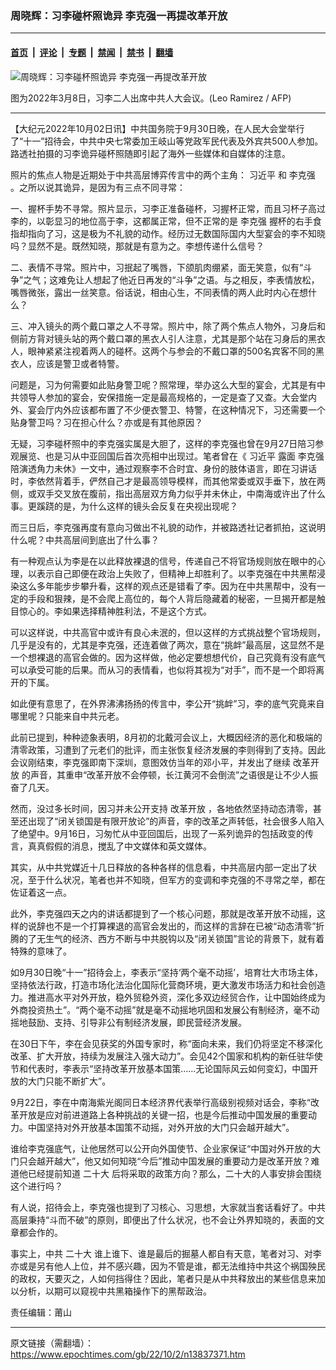 ### 周晓辉：习李碰杯照诡异 李克强一再提改革开放

---

#### [首页](../../../..?n13837371) &nbsp;|&nbsp; [评论](../../../../../epoch-comment?n13837371) &nbsp;|&nbsp; [专题](../../../../../epoch-special?n13837371) &nbsp;|&nbsp; [禁闻](../../../../../epoch-news?n13837371) &nbsp;|&nbsp; [禁书](../../../../../books?n13837371) &nbsp;|&nbsp; [翻墙](https://github.com/gfw-breaker/nogfw/blob/master/README.md?n13837371)


<div><img alt="周晓辉：习李碰杯照诡异 李克强一再提改革开放" class="attachment-djy_600_400 size-djy_600_400 wp-post-image" src="https://i.epochtimes.com/assets/uploads/2022/07/id13777754-000_324N8KT-600x400.jpg"/>
<div class="caption">
 <p>
  图为2022年3月8日，习李二人出席中共人大会议。(Leo Ramirez / AFP)
 </p>
</div></div><hr/><div class="post_content" id="artbody" itemprop="articleBody">
 <!-- article content begin -->
 <p>
  【大纪元2022年10月02日讯】中共国务院于9月30日晚，在人民大会堂举行了“十一”招待会，中共中央七常委加王岐山等党政军民代表及外宾共500人参加。路透社拍摄的习李诡异碰杯照随即引起了海外一些媒体和自媒体的注意。
 </p>
 <p>
  照片的焦点人物是近期处于中共高层博弈传言中的两个主角：
  <ok href="https://www.epochtimes.com/gb/tag/%E4%B9%A0%E8%BF%91%E5%B9%B3.html">
   习近平
  </ok>
  和
  <ok href="https://www.epochtimes.com/gb/tag/%E6%9D%8E%E5%85%8B%E5%BC%BA.html">
   李克强
  </ok>
  。之所以说其诡异，是因为有三点不同寻常：
 </p>
 <p>
  一、握杯手势不寻常。照片显示，习李正准备碰杯，习握杯正常，而且习杯子高过李的，以彰显习的地位高于李，这都属正常，但不正常的是
  <ok href="https://www.epochtimes.com/gb/tag/%E6%9D%8E%E5%85%8B%E5%BC%BA.html">
   李克强
  </ok>
  握杯的右手食指却指向了习，这是极为不礼貌的动作。经历过无数国际国内大型宴会的李不知晓吗？显然不是。既然知晓，那就是有意为之。李想传递什么信号？
 </p>
 <p>
  二、表情不寻常。照片中，习抿起了嘴唇，下颌肌肉绷紧，面无笑意，似有“斗争”之气；这难免让人想起了他近日再发的“斗争”之语。与之相反，李表情放松，嘴唇微张，露出一丝笑意。俗话说，相由心生，不同表情的两人此时内心在想什么？
 </p>
 <p>
  三、冲入镜头的两个戴口罩之人不寻常。照片中，除了两个焦点人物外，习身后和侧前方背对镜头站的两个戴口罩的黑衣人引人注意，尤其是那个站在习身后的黑衣人，眼神紧紧注视着两人的碰杯。这两个与参会的不戴口罩的500名宾客不同的黑衣人，应该是警卫或者特警。
 </p>
 <p>
  问题是，习为何需要如此贴身警卫呢？照常理，举办这么大型的宴会，尤其是有中共领导人参加的宴会，安保措施一定是最高规格的，一定是查了又查。大会堂内外、宴会厅内外应该都布置了不少便衣警卫、特警，在这种情况下，习还需要一个贴身警卫吗？习在担心什么？亦或是有其他原因？
 </p>
 <p>
  无疑，习李碰杯照中的李克强实属是大胆了，这样的李克强也曾在9月27日陪习参观展览、也是习从中亚回国后首次亮相中出现过。笔者曾在《
  <ok href="https://www.epochtimes.com/gb/tag/%E4%B9%A0%E8%BF%91%E5%B9%B3.html">
   习近平
  </ok>
  露面 李克强陪演透角力未休》一文中，通过观察李不合时宜、身份的肢体语言，即在习讲话时，李依然背着手，俨然自己才是最高领导模样，而其他常委或双手垂下，放在两侧，或双手交叉放在腹前，指出高层双方角力似乎并未休止，中南海或许出了什么事。更蹊跷的是，为什么这样的镜头会反复在央视出现呢？
 </p>
 <p>
  而三日后，李克强再度有意向习做出不礼貌的动作，并被路透社记者抓拍，这说明什么呢？中共高层间到底出了什么事？
 </p>
 <p>
  有一种观点认为李是在以此释放裸退的信号，传递自己不将官场规则放在眼中的心理，以表示自己即便在政治上失败了，但精神上却胜利了。以李克强在中共黑帮浸染这么多年能步步攀升看，这样的观点还是错看了李。因为在中共黑帮中，没有一定的手段和狠辣，是不会爬上高位的，每个人背后隐藏着的秘密，一旦揭开都是触目惊心的。李如果选择精神胜利法，不是这个方式。
 </p>
 <p>
  可以这样说，中共高官中或许有良心未泯的，但以这样的方式挑战整个官场规则，几乎是没有的，尤其是李克强，还连着做了两次，意在“挑衅”最高层，这显然不是一个想裸退的高官会做的。因为这样做，他必定要想想代价，自己究竟有没有底气可以承受可能的后果。而从习的表情看，也似将其视为“对手”，而不是一个即将离开的下属。
 </p>
 <p>
  如此便有意思了，在外界沸沸扬扬的传言中，李公开“挑衅”习，李的底气究竟来自哪里呢？只能来自中共元老。
 </p>
 <p>
  此前已提到，种种迹象表明，8月初的北戴河会议上，大概因经济的恶化和极端的清零政策，习遭到了元老们的批评，而主张恢复经济发展的李则得到了支持。因此会议刚结束，李克强即南下深圳，意图效仿当年的邓小平，并发出了继续
  <ok href="https://www.epochtimes.com/gb/tag/%E6%94%B9%E9%9D%A9%E5%BC%80%E6%94%BE.html">
   改革开放
  </ok>
  的声音，其重申“改革开放不会停顿，长江黄河不会倒流”之语很是让不少人振奋了几天。
 </p>
 <p>
  然而，没过多长时间，因习并未公开支持
  <ok href="https://www.epochtimes.com/gb/tag/%E6%94%B9%E9%9D%A9%E5%BC%80%E6%94%BE.html">
   改革开放
  </ok>
  ，各地依然坚持动态清零，甚至还出现了“闭关锁国是有限开放论”的声音，李的改革之声转低，社会很多人陷入了绝望中。9月16日，习匆忙从中亚回国后，出现了一系列诡异的包括政变的传言，真真假假的消息，搅乱了中文媒体和英文媒体。
 </p>
 <p>
  其实，从中共党媒近十几日释放的各种各样的信息看，中共高层内部一定出了状况，至于什么状况，笔者也并不知晓，但军方的变调和李克强的不寻常之举，都在佐证着这一点。
 </p>
 <p>
  此外，李克强四天之内的讲话都提到了一个核心问题，那就是改革开放不动摇，这样的说辞也不是一个打算裸退的高官会发出的，而这样的言辞在已被“动态清零”折腾的了无生气的经济、西方不断与中共脱钩以及“闭关锁国”言论的背景下，就有着特殊的意味了。
 </p>
 <p>
  如9月30日晚“十一”招待会上，李表示“坚持‘两个毫不动摇’，培育壮大市场主体，坚持依法行政，打造市场化法治化国际化营商环境，更大激发市场活力和社会创造力。推进高水平对外开放，稳外贸稳外资，深化多双边经贸合作，让中国始终成为外商投资热土”。“两个毫不动摇”就是毫不动摇地巩固和发展公有制经济，毫不动摇地鼓励、支持、引导非公有制经济发展，即民营经济发展。
 </p>
 <p>
  在30日下午，李在会见获奖的外国专家时，称“面向未来，我们仍将坚定不移深化改革、扩大开放，持续为发展注入强大动力”。会见42个国家和机构的新任驻华使节和代表时，李表示“坚持改革开放基本国策……无论国际风云如何变幻，中国开放的大门只能不断扩大”。
 </p>
 <p>
  9月22日，李在中南海紫光阁同日本经济界代表举行高级别视频对话会，李称“改革开放是应对前进道路上各种挑战的关键一招，也是今后推动中国发展的重要动力。中国坚持对外开放基本国策不动摇，对外开放的大门只会越开越大”。
 </p>
 <p>
  谁给李克强底气，让他居然可以公开向外国使节、企业家保证“中国对外开放的大门只会越开越大”，他又如何知晓“今后”推动中国发展的重要动力是改革开放？难道他已经提前知道
  <ok href="https://www.epochtimes.com/gb/tag/%E4%BA%8C%E5%8D%81%E5%A4%A7.html">
   二十大
  </ok>
  后将采取的政策方向？那么，二十大的人事安排会围绕这个进行吗？
 </p>
 <p>
  有人说，招待会上，李克强也提到了习核心、习思想，大家就当套话看好了。中共高层秉持“斗而不破”的原则，即便出了什么状况，也不会让外界知晓的，表面的文章都会作的。
 </p>
 <p>
  事实上，中共
  <ok href="https://www.epochtimes.com/gb/tag/%E4%BA%8C%E5%8D%81%E5%A4%A7.html">
   二十大
  </ok>
  谁上谁下、谁是最后的掘墓人都自有天意，笔者对习、对李亦或是另有他人上位，并不感兴趣，因为不管是谁，都无法维持中共这个祸国殃民的政权，天要灭之，人如何挡得住？因此，笔者只是从中共释放出的某些信息来加以分析，以期可以窥视中共黑箱操作下的黑帮政治。
 </p>
 <p>
  责任编辑：莆山
 </p>
 <!-- article content end -->
 <div id="below_article_ad">
 </div>
</div>


---

原文链接（需翻墙）：https://www.epochtimes.com/gb/22/10/2/n13837371.htm